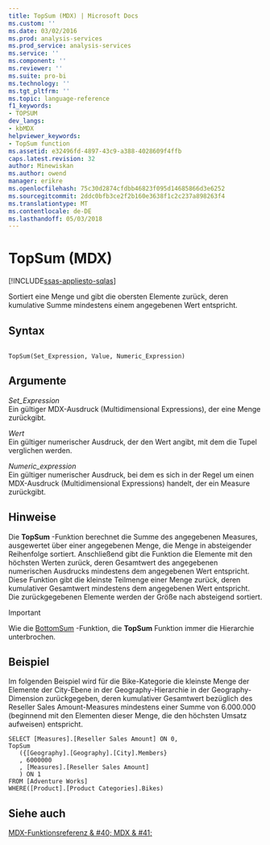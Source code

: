 ```yaml
---
title: TopSum (MDX) | Microsoft Docs
ms.custom: ''
ms.date: 03/02/2016
ms.prod: analysis-services
ms.prod_service: analysis-services
ms.service: ''
ms.component: ''
ms.reviewer: ''
ms.suite: pro-bi
ms.technology: ''
ms.tgt_pltfrm: ''
ms.topic: language-reference
f1_keywords:
- TOPSUM
dev_langs:
- kbMDX
helpviewer_keywords:
- TopSum function
ms.assetid: e32496fd-4897-43c9-a388-4028609f4ffb
caps.latest.revision: 32
author: Minewiskan
ms.author: owend
manager: erikre
ms.openlocfilehash: 75c30d2874cfdbb46823f095d14685866d3e6252
ms.sourcegitcommit: 2ddc0bfb3ce2f2b160e3638f1c2c237a898263f4
ms.translationtype: MT
ms.contentlocale: de-DE
ms.lasthandoff: 05/03/2018
---
```

# <a name="topsum-mdx"></a>TopSum (MDX)
[!INCLUDE[ssas-appliesto-sqlas](../includes/ssas-appliesto-sqlas.md)]

  Sortiert eine Menge und gibt die obersten Elemente zurück, deren kumulative Summe mindestens einem angegebenen Wert entspricht.  
  
## <a name="syntax"></a>Syntax  
  
```  
  
TopSum(Set_Expression, Value, Numeric_Expression)   
```  
  
## <a name="arguments"></a>Argumente  
 *Set_Expression*  
 Ein gültiger MDX-Ausdruck (Multidimensional Expressions), der eine Menge zurückgibt.  
  
 *Wert*  
 Ein gültiger numerischer Ausdruck, der den Wert angibt, mit dem die Tupel verglichen werden.  
  
 *Numeric_expression*  
 Ein gültiger numerischer Ausdruck, bei dem es sich in der Regel um einen MDX-Ausdruck (Multidimensional Expressions) handelt, der ein Measure zurückgibt.  
  
## <a name="remarks"></a>Hinweise  
 Die **TopSum** -Funktion berechnet die Summe des angegebenen Measures, ausgewertet über einer angegebenen Menge, die Menge in absteigender Reihenfolge sortiert. Anschließend gibt die Funktion die Elemente mit den höchsten Werten zurück, deren Gesamtwert des angegebenen numerischen Ausdrucks mindestens dem angegebenen Wert entspricht. Diese Funktion gibt die kleinste Teilmenge einer Menge zurück, deren kumulativer Gesamtwert mindestens dem angegebenen Wert entspricht. Die zurückgegebenen Elemente werden der Größe nach absteigend sortiert.  
  
> [!IMPORTANT]  
>  Wie die [BottomSum](../mdx/bottomsum-mdx.md) -Funktion, die **TopSum** Funktion immer die Hierarchie unterbrochen.  
  
## <a name="example"></a>Beispiel  
 Im folgenden Beispiel wird für die Bike-Kategorie die kleinste Menge der Elemente der City-Ebene in der Geography-Hierarchie in der Geography-Dimension zurückgegeben, deren kumulativer Gesamtwert bezüglich des Reseller Sales Amount-Measures mindestens einer Summe von 6.000.000 (beginnend mit den Elementen dieser Menge, die den höchsten Umsatz aufweisen) entspricht.  
  
```  
SELECT [Measures].[Reseller Sales Amount] ON 0,  
TopSum  
   ({[Geography].[Geography].[City].Members}  
   , 6000000  
   , [Measures].[Reseller Sales Amount]  
   ) ON 1  
FROM [Adventure Works]  
WHERE([Product].[Product Categories].Bikes)  
```  
  
## <a name="see-also"></a>Siehe auch  
 [MDX-Funktionsreferenz & #40; MDX & #41;](../mdx/mdx-function-reference-mdx.md)  
  
  
